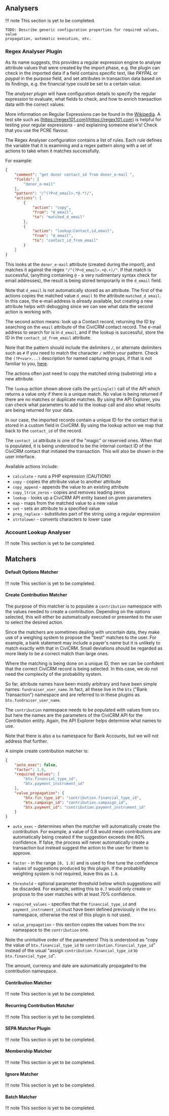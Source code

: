 ## Analysers

!!! note
    This section is yet to be completed.
    
    TODO: Describe generic configuration properties for required values, value
    propagation, automatic execution, etc.

### Regex Analyser Plugin

As its name suggests, this provides a regular expression engine to analyse
attribute values that were created by the import phase, e.g. the plugin can
check in the imported data if a field contains specific text, like _PAYPAL_ or
_paypal_ in the _purpose_ field, and set attributes in transaction data based on
its findings, e.g. the financial type could be set to a certain value.

The _analyser plugin_ will have configuration details to specify the regular
expression to evaluate, what fields to check,
and how to enrich transaction data with the correct values.

More information on Regular Expressions can be found in the
[Wikipedia](https://en.wikipedia.org/wiki/Regular_expression). A test site such
as [https://regex101.com](https://regex101.com) is helpful for testing your
regular expressions - and explaining someone else's!  Check that you use the
PCRE flavour.

The Regex Analyser configuration contains a list of rules. Each rule defines the
variable that it is examining and a regex pattern along with a set of actions to
take when it matches successfully.

For example:

```JSON
{
    "comment": "get donor contact_id from donor_e-mail ",
    "fields": [
        "donor_e-mail"
    ],
    "pattern": "/^(?P<d_email>.*@.*)/",
    "actions": [
        {
            "action": "copy",
            "from": "d_email",
            "to": "matched_d_email"
        },
        {
            "action": "lookup:Contact,id,email",
            "from": "d_email",
            "to": "contact_id_from_email"
        }
    ]
}
```

This looks at the `donor_e-mail` attribute (created during the import), and
matches it against the regex `"/^(?P<d_email>.+@.+)/"`. If that match is
successful, (anything containing `@` - a very rudimentary syntax check for email
addresses), the result is being stored temporarily in the `d_email` field.

Note that `d_email` is not automatically stored as an attribute. The first of
the actions copies the matched value `d_email` to the attribute
`matched_d_email`. In this case, the e-mail address is already available, but
creating a new attribute helps with debugging since we can see what data the
second action is working with.

The second action means: look up a Contact record, returning the ID by searching
on the `email` attribute of the CiviCRM contact record. The e-mail address to
search for is in `d_email`, and if the lookup is successful, store the ID in the
`contact_id_from_email` attribute.

Note that the pattern should include the delimiters `/`, or alternate delimiters
such as `#` if you need to match the character `/` within your pattern. Check
the `(?P<var>...)` description for named capturing groups, if that is not
familiar to you, [here](http://www.regular-expressions.info/named.html).

The actions often just need to copy the matched string (substring) into a new
attribute.

The `lookup` action shown above calls the `getSingle()` call of the API which
returns a value only if there is a unique match. No value is being returned if
there are no matches or duplicate matches. By using the API Explorer, you can
check what parameters to add to the lookup call and also what results are being
returned for your data.

In our case, the imported records contain a unique ID for the contact that is
stored in a custom field in CiviCRM. By using the lookup action we map that back
to the `contact_id` of the record.

The `contact_id` attribute is one of the "magic" or reserved ones. When that is
populated, it is being understood to be the internal contact ID of the CiviCRM
contact that initiated the transaction. This will also be shown in the user
interface.

Available actions include:

* `calculate` - runs a PHP expression (CAUTION!)
* `copy` - copies the attribute value to another attribute
* `copy_append` - appends the value to an existing attribute
* `copy_ltrim_zeros` - copies and removes leading zeros
* `lookup` - looks up a CiviCRM API entity based on given parameters
* `map` - maps from the matched value to a new value
* `set` - sets an attribute to a specified value
* `preg_replace` - substitutes part of the string using a regular expression
* `strtolower` - converts characters to lower case

### Account Lookup Analyser

!!! note
    This section is yet to be completed.

## Matchers

#### Default Options Matcher

!!! note
    This section is yet to be completed.

#### Create Contribution Matcher

The purpose of this matcher is to populate a `contribution` namespace with the
values needed to create a contribution. Depending on the options selected, this
will either be automatically executed or presented to the user to select the
desired action.

Since the matchers are sometimes dealing with uncertain data, they make use of a
weighing system to propose the "best" matches to the user. For example, a bank
statement may include a payer's name but it is unlikely to match exactly with
that in CiviCRM. Small deviations should be regarded as more likely to be a
correct match than large ones.

Where the matching is being done on a unique ID, then we can be confident that
the correct CiviCRM record is being selected. In this case, we do not need the
complexity of the probability system.

So far, attribute names have been mostly arbitrary and have been simple names:
`fundraiser_user_name`. In fact, all these live in the `btx`
("Bank Transaction") namespace and are referred to in these plugins as
`btx.fundraiser_user_name`.

The `contribution` namespace needs to be populated with values from `btx` but
here the names are the parameters of the CiviCRM API for the Contribution
entity. Again, the API Explorer helps determine what names to use.

Note that there is also a `ba` namespace for Bank Accounts, but we will not
address that further.

A simple create contribution matcher is:

```JSON
{
    "auto_exec": false,
    "factor": 1.0,
    "required_values": [
        "btx.financial_type_id",
        "btx.payment_instrument_id"
    ],
    "value_propagation": {
        "btx.fin_type_id": "contribution.financial_type_id",
        "btx.campaign_id": "contribution.campaign_id",
        "btx.payment_id": "contribution.payment_instrument_id"
    }
}
```

* `auto_exec` - determines when the matcher will automatically create the
  contribution. For example, a value of 0.8 would mean contributions are
  automatically being created if the suggestion exceeds the 80% confidence. If
  false, the process will never automatically create a transaction but instead
  suggest the action to the user for them to approve.

* `factor` - in the range `[0, 1.0]` and is used to fine tune the confidence
  values of suggestions produced by this plugin. If the probability weighting
  system is not required, leave this as `1.0`.

* `threshold` - optional parameter threshold below which suggestions will be
  discarded. For example, setting this to `0.7` would only create or propose to
  the user matches with at least 70% confidence.

* `required_values` - specifies that the `financial_type_id` and
  `payment_instrument_id` must have been defined previously in the `btx`
  namespace, otherwise the rest of this plugin is not used.

* `value_propagation` - this section copies the values from the `btx` namespace
  to the `contribution` one.

Note the unintuitive order of the parameters! This is understood as "copy the
value of `btx.financial_type_id` to `contribution.financial_type_id`" instead of
the usual "assign `contribution.financial_type_id` to `btx.financial_type_id`".

The amount, currency and date are automatically propagated to the contribution
namespace.

#### Contribution Matcher

!!! note
    This section is yet to be completed.

#### Recurring Contribution Matcher

!!! note
    This section is yet to be completed.

#### SEPA Matcher Plugin

!!! note
    This section is yet to be completed.

#### Membership Matcher

!!! note
    This section is yet to be completed.

#### Ignore Matcher

!!! note
    This section is yet to be completed.

#### Batch Matcher

!!! note
    This section is yet to be completed.
